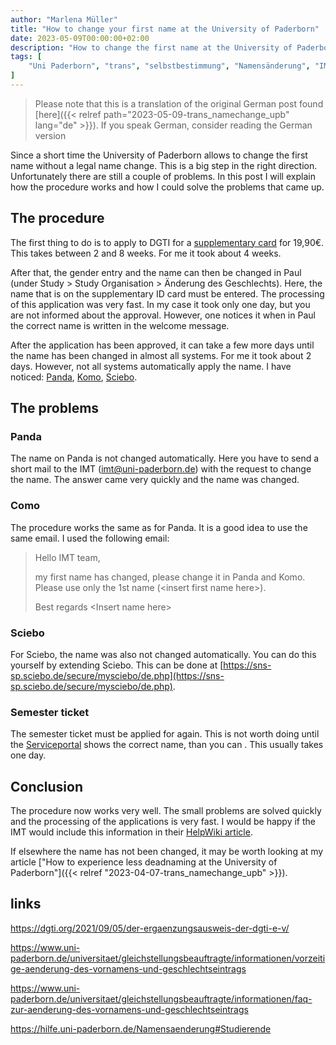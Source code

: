 ```yaml
---
author: "Marlena Müller"
title: "How to change your first name at the University of Paderborn"
date: 2023-05-09T00:00:00+02:00
description: "How to change the first name at the University of Paderborn and what problems occur"
tags: [
    "Uni Paderborn", "trans", "selbstbestimmung", "Namensänderung", "IMT", "DGTI",
]
---
```


> Please note that this is a translation of the original German post found [here]({{< relref path="2023-05-09-trans_namechange_upb" lang="de" >}}). If you speak German, consider reading the German version

Since a short time the University of Paderborn allows to change the first name without a legal name change. This is a big step in the right direction.
Unfortunately there are still a couple of problems.
In this post I will explain how the procedure works and how I could solve the problems that came up.

## The procedure

The first thing to do is to apply to DGTI for a [supplementary card](https://dgti.org/2021/09/05/der-ergaenzungsausweis-der-dgti-e-v/) for 19,90€. This takes between 2 and 8 weeks. For me it took about 4 weeks.

After that, the gender entry and the name can then be changed in Paul (under Study > Study Organisation > Änderung des Geschlechts). Here, the name that is on the supplementary ID card must be entered. The processing of this application was very fast. In my case it took only one day, but you are not informed about the approval. However, one notices it when in Paul the correct name is written in the welcome message.

After the application has been approved, it can take a few more days until the name has been changed in almost all systems. For me it took about 2 days.
However, not all systems automatically apply the name. I have noticed: [Panda](https://panda.uni-paderborn.de), [Komo](https://komo.uni-paderborn.de), [Sciebo](https://uni-paderborn.sciebo.de).

## The problems

### Panda

The name on Panda is not changed automatically. Here you have to send a short mail to the IMT ([imt@uni-paderborn.de](mailto:imt@uni-paderborn.de)) with the request to change the name.
The answer came very quickly and the name was changed.

### Como

The procedure works the same as for Panda. It is a good idea to use the same email. I used the following email:

>Hello IMT team,
>
>my first name has changed, please change it in Panda and Komo. Please use only the 1st name (\<insert first name here\>).
>
>Best regards
>\<Insert name here\>

### Sciebo

For Sciebo, the name was also not changed automatically. You can do this yourself by extending Sciebo. This can be done at [https://sns-sp.sciebo.de/secure/mysciebo/de.php](https://sns-sp.sciebo.de/secure/mysciebo/de.php).

### Semester ticket

The semester ticket must be applied for again. This is not worth doing until the [Serviceportal](https://sp.upb.de) shows the correct name, than you can . This usually takes one day.

## Conclusion

The procedure now works very well. The small problems are solved quickly and the processing of the applications is very fast.
I would be happy if the IMT would include this information in their [HelpWiki article](https://hilfe.uni-paderborn.de/Namensaenderung#Studierende).

If elsewhere the name has not been changed, it may be worth looking at my article ["How to experience less deadnaming at the University of Paderborn"]({{< relref "2023-04-07-trans_namechange_upb" >}}).

## links

<https://dgti.org/2021/09/05/der-ergaenzungsausweis-der-dgti-e-v/>

<https://www.uni-paderborn.de/universitaet/gleichstellungsbeauftragte/informationen/vorzeitige-aenderung-des-vornamens-und-geschlechtseintrags>

<https://www.uni-paderborn.de/universitaet/gleichstellungsbeauftragte/informationen/faq-zur-aenderung-des-vornamens-und-geschlechtseintrags>

<https://hilfe.uni-paderborn.de/Namensaenderung#Studierende>
